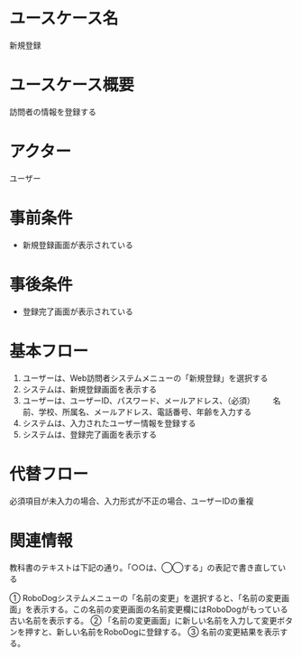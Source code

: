 # ユースケース名
新規登録
# ユースケース概要
訪問者の情報を登録する
# アクター
ユーザー
# 事前条件
- 新規登録画面が表示されている
# 事後条件
- 登録完了画面が表示されている
# 基本フロー
1. ユーザーは、Web訪問者システムメニューの「新規登録」を選択する
2. システムは、新規登録画面を表示する
3. ユーザーは、ユーザーID、パスワード、メールアドレス、（必須）
　　名前、学校、所属名、メールアドレス、電話番号、年齢を入力する
5. システムは、入力されたユーザー情報を登録する
6. システムは、登録完了画面を表示する

# 代替フロー
必須項目が未入力の場合、入力形式が不正の場合、ユーザーIDの重複
# 関連情報
教科書のテキストは下記の通り。「○○は、◯◯する」の表記で書き直している

① RoboDogシステムメニューの「名前の変更」を選択すると、「名前の変更画面」を表示する。この名前の変更画面の名前変更欄にはRoboDogがもっている古い名前を表示する。
② 「名前の変更画面」に新しい名前を入力して変更ボタンを押すと、新しい名前をRoboDogに登録する。
③ 名前の変更結果を表示する。
